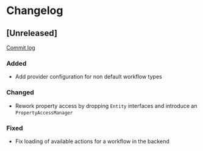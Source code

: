 # Changelog

## [Unreleased]

[Commit log](https://github.com/netzmacht/contao-worklfow/compare/2.0.0-beta1...master)


### Added

 - Add provider configuration for non default workflow types
 
### Changed

 - Rework property access by dropping `Entity` interfaces and introduce an `PropertyAccessManager`
 
### Fixed

 - Fix loading of available actions for a workflow in the backend 

